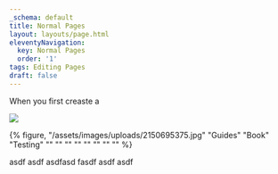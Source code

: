 ```yaml
---
_schema: default
title: Normal Pages
layout: layouts/page.html
eleventyNavigation:
  key: Normal Pages
  order: '1'
tags: Editing Pages
draft: false
---
```

When you first creaste a

![](/assets/images/uploads/image-18.png)

{% figure, "/assets/images/uploads/2150695375.jpg" "Guides" "Book" "Testing" "" "" "" "" "" "" "" "" %}

asdf asdf asdfasd fasdf asdf asdf